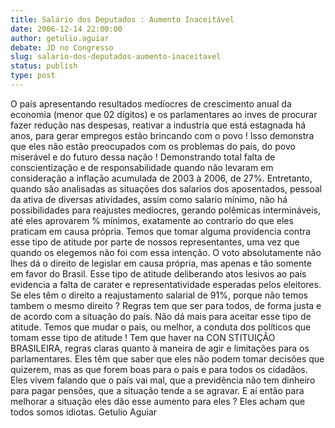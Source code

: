 ```yaml
---
title: Salário dos Deputados : Aumento Inaceitável 
date: 2006-12-14 22:00:00
author: getulio.aguiar
debate: JD no Congresso
slug: salario-dos-deputados-aumento-inaceitavel
status: publish 
type: post
---
```


O país apresentando resultados medíocres de crescimento anual da economia (menor que 02 dígitos) e os parlamentares ao inves de procurar fazer redução nas despesas, reativar a industria que está estagnada há anos, para gerar empregos estão brincando com o povo ! Isso demonstra que eles não estão preocupados com os problemas do país, do povo miserável e do futuro dessa nação ! Demonstrando total falta de conscientização e de responsabilidade quando não levaram em consideração a inflação acumulada de 2003 à 2006, de 27%. Entretanto, quando são analisadas as situações dos salarios dos aposentados, pessoal da ativa de diversas atividades, assim como salario mínimo, não há possibilidades para reajustes medíocres, gerando polêmicas intermináveis, até eles aprovarem % mínimos, exatamente ao contrario do que eles praticam em causa própria. Temos que tomar alguma providencia contra esse tipo de atitude por parte de nossos representantes, uma vez que quando os elegemos não foi com essa intenção. O voto absolutamente não lhes dá o direito de legislar em causa própria, mas apenas e tão somente em favor do Brasil. Esse tipo de atitude deliberando atos lesivos ao país evidencia a falta de carater e representatividade esperadas pelos eleitores. Se eles têm o direito a reajustamento salarial de 91%, porque não temos tambem o mesmo direito ? Regras tem que ser para todos, de forma justa e de acordo com a situação do país. Não dá mais para aceitar esse tipo de atitude. Temos que mudar o país, ou melhor, a conduta dos políticos que tomam esse tipo de atitude ! Tem que haver na CON STITUIÇÃO BRASILEIRA, regras claras quanto à maneira de agir e limitações para os parlamentares. Eles têm que saber que eles não podem tomar decisões que quizerem, mas as que forem boas para o país e para todos os cidadãos. Eles vivem falando que o país vai mal, que a previdência não tem dinheiro para pagar pensões, que a situação tende a se agravar. E aí então para melhorar a situação eles dão esse aumento para eles ? Eles acham que todos somos idiotas. Getulio Aguiar
